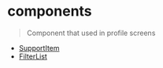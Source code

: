 # components

> Component that used in profile screens

- [SupportItem](SupportItem.tsx)
- [FilterList](../../../components/Filter/FilterList.tsx)
